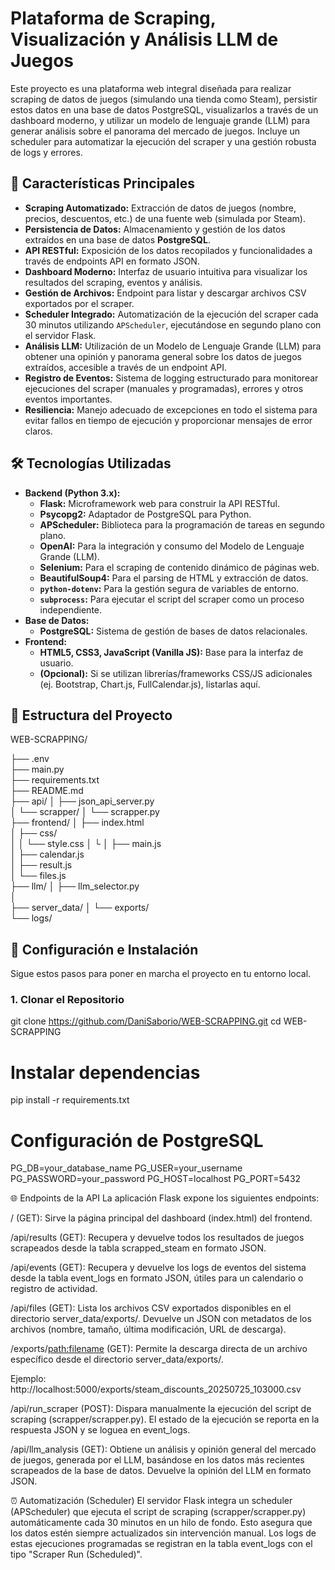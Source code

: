 # Plataforma de Scraping, Visualización y Análisis LLM de Juegos

Este proyecto es una plataforma web integral diseñada para realizar scraping de datos de juegos (simulando una tienda como Steam), persistir estos datos en una base de datos PostgreSQL, visualizarlos a través de un dashboard moderno, y utilizar un modelo de lenguaje grande (LLM) para generar análisis sobre el panorama del mercado de juegos. Incluye un scheduler para automatizar la ejecución del scraper y una gestión robusta de logs y errores.

## 🌟 Características Principales

* **Scraping Automatizado:** Extracción de datos de juegos (nombre, precios, descuentos, etc.) de una fuente web (simulada por Steam).
* **Persistencia de Datos:** Almacenamiento y gestión de los datos extraídos en una base de datos **PostgreSQL**.
* **API RESTful:** Exposición de los datos recopilados y funcionalidades a través de endpoints API en formato JSON.
* **Dashboard Moderno:** Interfaz de usuario intuitiva para visualizar los resultados del scraping, eventos y análisis.
* **Gestión de Archivos:** Endpoint para listar y descargar archivos CSV exportados por el scraper.
* **Scheduler Integrado:** Automatización de la ejecución del scraper cada 30 minutos utilizando `APScheduler`, ejecutándose en segundo plano con el servidor Flask.
* **Análisis LLM:** Utilización de un Modelo de Lenguaje Grande (LLM) para obtener una opinión y panorama general sobre los datos de juegos extraídos, accesible a través de un endpoint API.
* **Registro de Eventos:** Sistema de logging estructurado para monitorear ejecuciones del scraper (manuales y programadas), errores y otros eventos importantes.
* **Resiliencia:** Manejo adecuado de excepciones en todo el sistema para evitar fallos en tiempo de ejecución y proporcionar mensajes de error claros.

## 🛠️ Tecnologías Utilizadas

* **Backend (Python 3.x):**
    * **Flask:** Microframework web para construir la API RESTful.
    * **Psycopg2:** Adaptador de PostgreSQL para Python.
    * **APScheduler:** Biblioteca para la programación de tareas en segundo plano.
    * **OpenAI:** Para la integración y consumo del Modelo de Lenguaje Grande (LLM).
    * **Selenium:** Para el scraping de contenido dinámico de páginas web.
    * **BeautifulSoup4:** Para el parsing de HTML y extracción de datos.
    * **`python-dotenv`:** Para la gestión segura de variables de entorno.
    * **`subprocess`:** Para ejecutar el script del scraper como un proceso independiente.
* **Base de Datos:**
    * **PostgreSQL:** Sistema de gestión de bases de datos relacionales.
* **Frontend:**
    * **HTML5, CSS3, JavaScript (Vanilla JS):** Base para la interfaz de usuario.
    * **(Opcional):** Si se utilizan librerías/frameworks CSS/JS adicionales (ej. Bootstrap, Chart.js, FullCalendar.js), listarlas aquí.

## 📁 Estructura del Proyecto

WEB-SCRAPPING/

├── .env                               
├── main.py                     
├── requirements.txt           
├── README.md                  
├── api/
│   ├── json_api_server.py      
│   └── scrapper/
│       └── scrapper.py        
├── frontend/
│   ├── index.html             
│   ├── css/                  
│   │   └── style.css
│   └
│   ├── main.js             
│   ├── calendar.js         
│   ├── result.js          
│   └── files.js            
├── llm/
│   ├── llm_selector.py         
│               
├── server_data/
│   └── exports/                
└── logs/                       

## 🚀 Configuración e Instalación

Sigue estos pasos para poner en marcha el proyecto en tu entorno local.

### 1. Clonar el Repositorio


git clone https://github.com/DaniSaborio/WEB-SCRAPPING.git
cd WEB-SCRAPPING


# Instalar dependencias

pip install -r requirements.txt

# Configuración de PostgreSQL
PG_DB=your_database_name
PG_USER=your_username
PG_PASSWORD=your_password
PG_HOST=localhost
PG_PORT=5432


🌐 Endpoints de la API
La aplicación Flask expone los siguientes endpoints:

/ (GET): Sirve la página principal del dashboard (index.html) del frontend.

/api/results (GET): Recupera y devuelve todos los resultados de juegos scrapeados desde la tabla scrapped_steam en formato JSON.

/api/events (GET): Recupera y devuelve los logs de eventos del sistema desde la tabla event_logs en formato JSON, útiles para un calendario o registro de actividad.

/api/files (GET): Lista los archivos CSV exportados disponibles en el directorio server_data/exports/. Devuelve un JSON con metadatos de los archivos (nombre, tamaño, última modificación, URL de descarga).

/exports/<path:filename> (GET): Permite la descarga directa de un archivo específico desde el directorio server_data/exports/.

Ejemplo: http://localhost:5000/exports/steam_discounts_20250725_103000.csv

/api/run_scraper (POST): Dispara manualmente la ejecución del script de scraping (scrapper/scrapper.py). El estado de la ejecución se reporta en la respuesta JSON y se loguea en event_logs.

/api/llm_analysis (GET): Obtiene un análisis y opinión general del mercado de juegos, generada por el LLM, basándose en los datos más recientes scrapeados de la base de datos. Devuelve la opinión del LLM en formato JSON.

⏰ Automatización (Scheduler)
El servidor Flask integra un scheduler (APScheduler) que ejecuta el script de scraping (scrapper/scrapper.py) automáticamente cada 30 minutos en un hilo de fondo. Esto asegura que los datos estén siempre actualizados sin intervención manual. Los logs de estas ejecuciones programadas se registran en la tabla event_logs con el tipo "Scraper Run (Scheduled)".